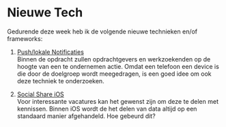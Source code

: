 Nieuwe Tech 
===========

Gedurende deze week heb ik de volgende nieuwe technieken en/of frameworks:

1. [Push/lokale Notificaties](https://www.urbanairship.com/push-notifications-explained)  
Binnen de opdracht zullen opdrachtgevers en werkzoekenden op de hoogte van een te ondernemen actie. Omdat een telefoon een device is die door de doelgroep wordt meegedragen, is een goed idee om ook deze techniek te onderzoeken.

2. [Social Share iOS](https://www.appcoda.com/social-framework-introduction)  
Voor interessante vacatures kan het gewenst zijn om deze te delen met kennissen. Binnen iOS wordt de het delen van data altijd op een standaard manier afgehandeld. Hoe gebeurd dit?
